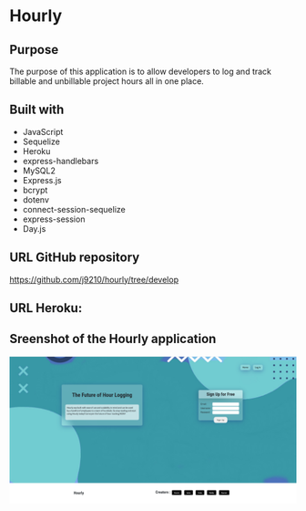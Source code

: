 # Hourly

## Purpose
The purpose of this application is to allow developers to log and track billable and unbillable project hours  all in one place.

## Built with
* JavaScript
* Sequelize
* Heroku
* express-handlebars
* MySQL2
* Express.js
* bcrypt
* dotenv
* connect-session-sequelize
* express-session
* Day.js

## URL GitHub repository
https://github.com/j9210/hourly/tree/develop

## URL Heroku:


## Sreenshot of the Hourly application

![This is a screenshot of the Hourly application](/assets/images/screenshot.PNG)